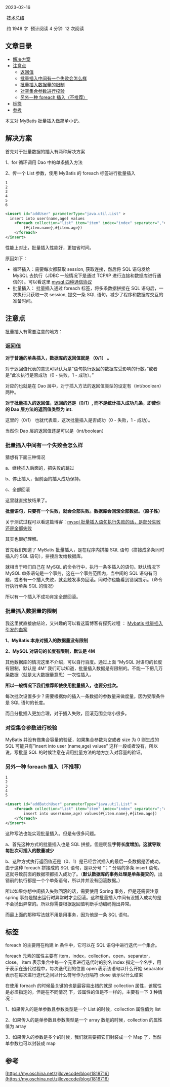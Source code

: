 2023-02-16 

 [技术总结](https://yaxing97.com/categories/%E6%8A%80%E6%9C%AF%E6%80%BB%E7%BB%93/) 

 约 1948 字  预计阅读 4 分钟  12 次阅读

## 文章目录

-   [解决方案](https://yaxing97.com/mybatis-batch-insert/#%E8%A7%A3%E5%86%B3%E6%96%B9%E6%A1%88)
-   [注意点](https://yaxing97.com/mybatis-batch-insert/#%E6%B3%A8%E6%84%8F%E7%82%B9)
    -   [返回值](https://yaxing97.com/mybatis-batch-insert/#%E8%BF%94%E5%9B%9E%E5%80%BC)
    -   [批量插入中间有一个失败会怎么样](https://yaxing97.com/mybatis-batch-insert/#%E6%89%B9%E9%87%8F%E6%8F%92%E5%85%A5%E4%B8%AD%E9%97%B4%E6%9C%89%E4%B8%80%E4%B8%AA%E5%A4%B1%E8%B4%A5%E4%BC%9A%E6%80%8E%E4%B9%88%E6%A0%B7)
    -   [批量插入数据量的限制](https://yaxing97.com/mybatis-batch-insert/#%E6%89%B9%E9%87%8F%E6%8F%92%E5%85%A5%E6%95%B0%E6%8D%AE%E9%87%8F%E7%9A%84%E9%99%90%E5%88%B6)
    -   [对空集合参数进行校验](https://yaxing97.com/mybatis-batch-insert/#%E5%AF%B9%E7%A9%BA%E9%9B%86%E5%90%88%E5%8F%82%E6%95%B0%E8%BF%9B%E8%A1%8C%E6%A0%A1%E9%AA%8C)
    -   [另外一种 foreach 插入（不推荐）](https://yaxing97.com/mybatis-batch-insert/#%E5%8F%A6%E5%A4%96%E4%B8%80%E7%A7%8D-foreach-%E6%8F%92%E5%85%A5%E4%B8%8D%E6%8E%A8%E8%8D%90)
-   [<foreach> 标签](https://yaxing97.com/mybatis-batch-insert/#foreach-%E6%A0%87%E7%AD%BE)
-   [参考](https://yaxing97.com/mybatis-batch-insert/#%E5%8F%82%E8%80%83)

本文对 MyBatis 批量插入做简单小记。

## [](https://yaxing97.com/mybatis-batch-insert/#%E8%A7%A3%E5%86%B3%E6%96%B9%E6%A1%88)解决方案

首先对于批量数据的插入有两种解决方案

1、for 循环调用 Dao 中的单条插入方法

2、传一个 List<Object> 参数，使用 MyBatis 的 foreach 标签进行批量插入

```
1
2
3
4
5
6
```

```xml
<insert id="addUser" parameterType="java.util.List" >
  insert into user(name,age) values
    <foreach collection="list" item="item" index="index" separator=",">
        (#{item.name},#{item.age})
    </foreach>
</insert>
```

性能上对比，批量插入性能好，更加省时间。

原因如下：

-   循环插入：需要每次都获取 session, 获取连接，然后将 SQL 语句发给 MySQL 去执行（JDBC 一般情况下是通过 TCP/IP 进行连接和数据库进行通信的）。可以看这里 [mysql 四种通信协议](https://my.oschina.net/zjllovecode/blog/1617754)
-   批量插入： 批量插入通过 foreach 标签，将多条数据拼接在 SQL 语句后，一次执行只获取一次 session, 提交一条 SQL 语句。减少了程序和数据库交互的准备时间。

## [](https://yaxing97.com/mybatis-batch-insert/#%E6%B3%A8%E6%84%8F%E7%82%B9)注意点

批量插入有需要注意的地方：

### [](https://yaxing97.com/mybatis-batch-insert/#%E8%BF%94%E5%9B%9E%E5%80%BC)返回值

**对于普通的单条插入，数据库的返回值就是 （0/1） 。**

对于返回值代表的意思可以认为是“语句执行返回的数据库受影响的行数。”或者是“此次执行是否成功（0 - 失败，1 - 成功）。”

对应的也就是在 Dao 层中，对于插入方法的返回值类型的设定有（int/boolean）两种。

**对于批量插入的返回值，返回的还是（0/1）, 而不是统计插入成功几条，即使你的 Dao 层方法的返回值类型为 int.**

这里的（0/1） 也就代表着，这次批量插入是否成功（0 - 失败，1 - 成功）。

当然你 Dao 层的返回值还是可以是（int/boolean）

### [](https://yaxing97.com/mybatis-batch-insert/#%E6%89%B9%E9%87%8F%E6%8F%92%E5%85%A5%E4%B8%AD%E9%97%B4%E6%9C%89%E4%B8%80%E4%B8%AA%E5%A4%B1%E8%B4%A5%E4%BC%9A%E6%80%8E%E4%B9%88%E6%A0%B7)批量插入中间有一个失败会怎么样

猜想有下面三种情况

a、继续插入后面的，把失败的跳过

b、停止插入，但前面的插入成功保持。

c、全部回滚

这里就直接放结果了。

**批量语句，只要有一个失败，就会全部失败。数据库会回滚全部数据。（原子性）**

关于测试过程可以看这篇博客：[mysql 批量插入语句执行失败的话，是部分失败还是全部失败](https://www.oschina.net/action/GoToLink?url=https%3A%2F%2Fwww.cnblogs.com%2Fgrey-wolf%2Fp%2F7117036.html)

其实也很好理解。

首先我们知道了 MyBatis <foreach> 批量插入，是在程序内拼接 SQL 语句（拼接成多条同时插入的 SQL 语句），拼接后发给数据库。

就相当于咱们自己在 MySQL 的命令行中，执行一条多插入的语句。默认情况下 MySQL 单条语句是一个事务，这在一个事务范围内，当中间的 SQL 语句有问题，或者有一个插入失败，就会触发事务回滚。同时你也能看到错误提示。（命令行执行单条 SQL 的情况）

所以有一个插入不成功肯定全部回滚。

### [](https://yaxing97.com/mybatis-batch-insert/#%E6%89%B9%E9%87%8F%E6%8F%92%E5%85%A5%E6%95%B0%E6%8D%AE%E9%87%8F%E7%9A%84%E9%99%90%E5%88%B6)批量插入数据量的限制

我这里就直接放结论，又兴趣的可以看这篇博客有探究过程 ： [Mybatis 批量插入引发的血案](https://www.oschina.net/action/GoToLink?url=https%3A%2F%2Fblog.csdn.net%2Fsyy_c_j%2Farticle%2Fdetails%2F52151402)

**1、MyBatis 本身对插入的数据量没有限制**

**2、MySQL 对语句的长度有限制，默认是 4M**

其他数据库的情况这里不介绍，可以自行百度。通过上面 “MySQL 对语句的长度有限制，默认是 4M” 我们可以知道，批量插入数据是有限制的。不能一下把几万条数据（就是太大数据量意思）一次性插入。

**所以一般情况下我们推荐即使使用批量插入，也要分批次。**

每次批次设置多少？需要根据你的插入一条数据的参数量来做度量。因为受限条件是 SQL 语句的长度。

而且分批插入更加合理，对于插入失败，回滚范围会缩小很多。

### [](https://yaxing97.com/mybatis-batch-insert/#%E5%AF%B9%E7%A9%BA%E9%9B%86%E5%90%88%E5%8F%82%E6%95%B0%E8%BF%9B%E8%A1%8C%E6%A0%A1%E9%AA%8C)对空集合参数进行校验

MyBatis 并没有做集合容量的验证，如果集合参数为空或者 size 为 0 则生成的 SQL 可能只有”insert into user (name,age) values” 这样一段或者没有，所以说，写批量 SQL 的时候注意在调用批量方法的地方加入对容量的验证。

### [](https://yaxing97.com/mybatis-batch-insert/#%E5%8F%A6%E5%A4%96%E4%B8%80%E7%A7%8D-foreach-%E6%8F%92%E5%85%A5%E4%B8%8D%E6%8E%A8%E8%8D%90)另外一种 foreach 插入（不推荐）

```
1
2
3
4
5
```

```xml
<insert id="addBatchUser" parameterType="java.util.List" >
    <foreach collection="list" item="item" index="index" separator=";">
        insert into user(name,age) values(#{item.name},#{item.age})
    </foreach>
</insert> 
```

这种写法也能实现批量插入。但是有很多问题。

a、首先这种方式的批量插入也是 SQL 拼接。但是明显**字符长度增加。这就导致每批次可插入的数量减少**

b、这种方式执行返回值还是（0、1）是已经尝试插入的最后一条数据是否成功。由于这种 foreach 拼接成的 SQL 语句，是以分号 “；” 分隔的多条 insert 语句。这就导致前面的数据项都插入成功了。（**默认数据库的事务处理是单条提交的**，出错前的执行都是一个个单条语句，所以并并没有回滚数据。）

所以如果你想中间插入失败回滚的话，需要使用 Spring 事务，但是还需要注意 spring 事务是抛出运行时异常时才会回滚。这种批量插入中间有没插入成功的是不会抛出异常的。所以你需要根据返回值判断手动编码抛出异常。

而最上面的那种写法就不用是用事务，因为他是一条 SQL 语句。

## [](https://yaxing97.com/mybatis-batch-insert/#foreach-%E6%A0%87%E7%AD%BE)<foreach> 标签

foreach 的主要用在构建 in 条件中，它可以在 SQL 语句中进行迭代一个集合。

foreach 元素的属性主要有 item，index，collection，open，separator，close。 item 表示集合中每一个元素进行迭代时的别名 index 指定一个名字，用于表示在迭代过程中，每次迭代到的位置 open 表示该语句以什么开始 separator 表示在每次进行迭代之间以什么符号作为分隔符 close 表示以什么结束

在使用 foreach 的时候最关键的也是最容易出错的就是 collection 属性，该属性是必须指定的，但是在不同情况 下，该属性的值是不一样的，主要有一下 3 种情况：

1、如果传入的是单参数且参数类型是一个 List 的时候，collection 属性值为 list

2、如果传入的是单参数且参数类型是一个 array 数组的时候，collection 的属性值为 array

3、如果传入的参数是多个的时候，我们就需要把它们封装成一个 Map 了，当然单参数也可以封装成 map

## [](https://yaxing97.com/mybatis-batch-insert/#%E5%8F%82%E8%80%83)参考

[https://my.oschina.net/zjllovecode/blog/1818716](https://my.oschina.net/zjllovecode/blog/1818716)